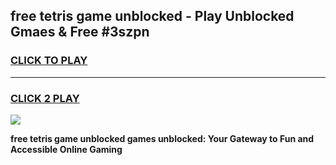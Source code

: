 
## free tetris game unblocked - Play Unblocked Gmaes & Free #3szpn
<h3>
<a href="https://news.freeplayer.one?title=free_tetris_game_unblocked&ref=03M">CLICK TO PLAY</a></h3>
<hr>

<h3>
<a href="https://news.freeplayer.one?title=free_tetris_game_unblocked&ref=03M">CLICK 2 PLAY</a>
  
</h3>

<a href="https://news.freeplayer.one?title=free_tetris_game_unblocked&ref=03M"><img src="https://clearcache.store/games.png"></a>


**free tetris game unblocked games unblocked: Your Gateway to Fun and Accessible Online Gaming**
